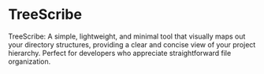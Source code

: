 # TreeScribe
TreeScribe: A simple, lightweight, and minimal tool that visually maps out your directory structures, providing a clear and concise view of your project hierarchy. Perfect for developers who appreciate straightforward file organization.
